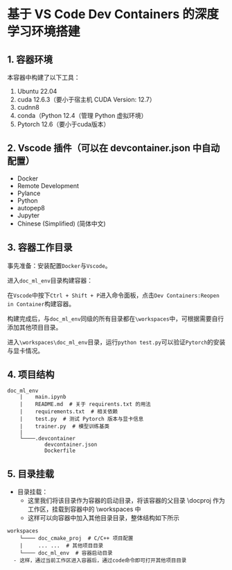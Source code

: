 # 基于 VS Code Dev Containers 的深度学习环境搭建

## 1. 容器环境

本容器中构建了以下工具：

1. Ubuntu 22.04
2. cuda 12.6.3（要小于宿主机 CUDA Version: 12.7）
3. cudnn8
4. conda（Python 12.4（管理 Python 虚拟环境）
5. Pytorch 12.6（要小于cuda版本）

## 2. Vscode 插件（可以在 devcontainer.json 中自动配置）

- Docker
- Remote Development
- Pylance
- Python
- autopep8
- Jupyter
- Chinese (Simplified) (简体中文)

## 3. 容器工作目录

事先准备：安装配置`Docker`与`Vscode`。

进入`doc_ml_env`目录构建容器：

在`Vscode`中按下`Ctrl + Shift + P`进入命令面板，点击`Dev Containers:Reopen in Container`构建容器。

构建完成后，与`doc_ml_env`同级的所有目录都在`\workspaces`中，可根据需要自行添加其他项目目录。

进入`\workspaces\doc_ml_env`目录，运行`python test.py`可以验证`Pytorch`的安装与显卡情况。
  
## 4. 项目结构

```text
doc_ml_env
    |    main.ipynb
    |    README.md  # 关于 requirents.txt 的用法
    |    requirements.txt  # 相关依赖
    |    test.py  # 测试 Pytorch 版本与显卡信息
    |    trainer.py  # 模型训练基类
    |    
    └────.devcontainer
            devcontainer.json
            Dockerfile
```

## 5. 目录挂载

- 目录挂载：
  - 这里我们将该目录作为容器的启动目录，将该容器的父目录 \docproj 作为工作区，挂载到容器中的 \workspaces 中
  - 这样可以向容器中加入其他目录目录，整体结构如下所示

```text
workspaces
    └──── doc_cmake_proj  # C/C++ 项目配置  
    |     ... ...  # 其他项目目录     
    └──── doc_ml_env  # 容器启动目录
  - 这样，通过当前工作区进入容器后，通过code命令即可打开其他项目目录
```
